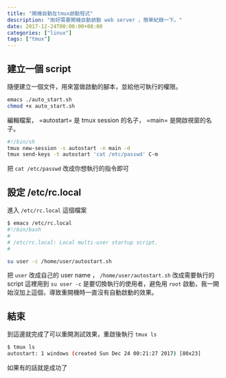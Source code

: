 ```yaml
---
title: "開機自動在tmux啟動程式"
description: "剛好需要開機自動啟動 web server ，簡單紀錄一下。"
date: 2017-12-24T00:00:00+08:00
categories: ["linux"]
tags: ["tmux"]
---
```


## 建立一個 script
隨便建立一個文件，用來當做啟動的腳本，並給他可執行的權限。
``` sh
emacs ./auto_start.sh
chmod +x auto_start.sh
```
<!--more-->
編輯檔案， =autostart= 是 tmux session 的名子， =main= 是開啟視窗的名子。
``` sh
#!/bin/sh
tmux new-session -s autostart -n main -d
tmux send-keys -t autostart 'cat /etc/passwd' C-m
```
把 `cat /etc/passwd` 改成你想執行的指令即可


## 設定 /etc/rc.local
進入 `/etc/rc.local` 這個檔案
``` sh
$ emacs /etc/rc.local
#!/bin/bash
#
# /etc/rc.local: Local multi-user startup script.
#

su user -c /home/user/autostart.sh
```
把 `user` 改成自己的 user name ， `/home/user/autostart.sh` 改成需要執行的 script
這裡用到 `su user -c` 是要切換執行的使用者，避免用 `root` 啟動，我一開始沒加上這個，導致重開機時一直沒有自動啟動的效果。

## 結束
到這邊就完成了可以重開測試效果，重啟後執行 `tmux ls`
``` sh
$ tmux ls
autostart: 1 windows (created Sun Dec 24 00:21:27 2017) [80x23]
```
如果有的話就是成功了
